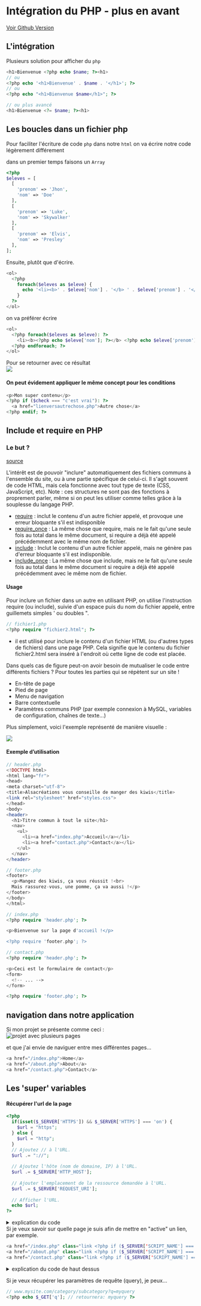 # Intégration du PHP - plus en avant

[Voir Github Version](https://github.com/Poulycroc/lessons-isfsc/blob/master/courses/03__html_php-plus-en-avant.md)

## L'intégration
Plusieurs solution pour afficher du `php`
```php
<h1>Bienvenue <?php echo $name; ?><h1>
// ou
<?php echo '<h1>Bienvenue' . $name . '</h1>'; ?>
// ou
<?php echo "<h1>Bienvenue $name</h1>"; ?>

// ou plus avancé
<h1>Bienvenue <?= $name; ?><h1>
```

## Les boucles dans un fichier php

Pour faciliter l'écriture de code `php` dans notre `html` on va écrire notre code légèrement différement 

dans un premier temps faisons un `Array`
```php
<?php
$eleves = [
  [
    'prenom' => 'Jhon',
    'nom' => 'Doe'
  ],
  [
    'prenom' => 'Luke',
    'nom' => 'Skywalker'
  ],
  [
    'prenom' => 'Elvis',
    'nom' => 'Presley'
  ],
];
```

Ensuite, plutôt que d'écrire.
```php
<ol>
  <?php 
    foreach($eleves as $eleve) {
      echo '<li><b>' . $eleve['nom'] . '</b> ' . $eleve['prenom'] . '</li>';
    }
  ?>
</ol>
```
on va préférer écrire 
```php
<ol>
  <?php foreach($eleves as $eleve): ?>
    <li><b><?php echo $eleve['nom']; ?></b> <?php echo $eleve['prenom']; ?></li>
  <?php endforeach; ?>
</ol>
```
Pour se retourner avec ce résultat<br/>
<img src="https://raw.githubusercontent.com/Poulycroc/lessons-isfsc/master/courses/.screenshots/Screenshot 2022-10-23 at 16.36.06.png" />

#### On peut évidement appliquer le même concept pour les conditions
```php
<p>Mon super contenu</p>
<?php if ($check === "c'est vrai"): ?>
  <a href="lienversautrechose.php">Autre chose</a>
<?php endif; ?>
```

## Include et require en PHP 

### Le but ?
[source](https://www.alsacreations.com/article/lire/254-le-point-sur-la-fonction-include-php.html)


L'intérêt est de pouvoir "inclure" automatiquement des fichiers communs à l'ensemble du site, ou à une partie spécifique de celui-ci. Il s'agit souvent de code HTML, mais cela fonctionne avec tout type de texte (CSS, JavaScript, etc). Note : ces structures ne sont pas des fonctions à proprement parler, même si on peut les utiliser comme telles grâce à la souplesse du langage PHP.

<ul>
	<li>
		<a href="http://php.net/manual/fr/function.require.php">require</a>&nbsp;: inclut le contenu d'un autre fichier appelé, et provoque une erreur bloquante s'il est indisponible</li>
	<li>
		<a href="http://php.net/manual/fr/function.require-once.php">require_once</a>&nbsp;: La même chose que require, mais ne le fait qu'une seule fois au total dans le même document, si require a déjà été appelé précédemment avec le même nom de fichier.</li>
	<li>
		<a href="http://php.net/manual/fr/function.include.php">include</a>&nbsp;:&nbsp;Inclut le contenu d'un autre fichier appelé, mais ne génère pas d'erreur bloquante s'il est indisponible.</li>
	<li>
		<a href="http://php.net/manual/fr/function.include-once.php">include_once</a>&nbsp;: La même chose que include, mais ne le fait qu'une seule fois au total dans le même document si require a déjà été appelé précédemment avec le même nom de fichier.</li>
</ul>

#### Usage
Pour inclure un fichier dans un autre en utilisant PHP, on utilise l'instruction require (ou include), suivie d'un espace puis du nom du fichier appelé, entre guillemets simples ' ou doubles ".

```php
// fichier1.php
<?php require "fichier2.html"; ?>
```

- il est utilisé pour inclure le contenu d'un fichier HTML (ou d'autres types de fichiers) dans une page PHP. Cela signifie que le contenu du fichier fichier2.html sera inséré à l'endroit où cette ligne de code est placée.

Dans quels cas de figure peut-on avoir besoin de mutualiser le code entre différents fichiers ? Pour toutes les parties qui se répètent sur un site !

<ul>
	<li>En-tête de page</li>
	<li>Pied de page</li>
	<li>Menu de navigation</li>
	<li>Barre contextuelle</li>
	<li>Paramètres communs PHP (par exemple connexion à MySQL, variables de configuration, chaînes de texte...)</li>
</ul>

Plus simplement, voici l'exemple représenté de manière visuelle :

<img src="https://www.alsacreations.com/xmedia/doc/original/php-require.png" />


#### Exemple d’utilisation

```php
// header.php
<!DOCTYPE html>
<html lang="fr">
<head>
<meta charset="utf-8">
<title>Alsacréations vous conseille de manger des kiwis</title>
<link rel="stylesheet" href="styles.css">
</head>
<body>
<header>
  <h1>Titre commun à tout le site</h1>
  <nav>
    <ul>
      <li><a href="index.php">Accueil</a></li>
      <li><a href="contact.php">Contact</a></li>
    </ul>
  </nav>
</header>
```

```php
// footer.php
<footer>
  <p>Mangez des kiwis, ça vous réussit !<br>
  Mais rassurez-vous, une pomme, ça va aussi !</p>
</footer>
</body>
</html>

```
```php
// index.php
<?php require 'header.php'; ?>

<p>Bienvenue sur la page d'accueil !</p>

<?php require 'footer.php'; ?>
```

```php
// contact.php
<?php require 'header.php'; ?>

<p>Ceci est le formulaire de contact</p>
<form>
  <!-- ... -->
</form>

<?php require 'footer.php'; ?>
```

## navigation dans notre application 
Si mon projet se présente comme ceci :<br>
<img alt="projet avec plusieurs pages" src="https://raw.githubusercontent.com/Poulycroc/lessons-isfsc/master/courses/.screenshots/Screenshot 2022-10-23 at 17.14.41.png" />

et que j'ai envie de naviguer entre mes différentes pages...

```php
<a href="/index.php">Home</a>
<a href="/about.php">About</a>
<a href="/contact.php">Contact</a>
```

## Les 'super' variables

#### Récupérer l'url de la page
```php
<?php 
  if(isset($_SERVER['HTTPS']) && $_SERVER['HTTPS'] === 'on') { 
    $url = "https"; 
  } else {
    $url = "http"; 
  }
  // Ajoutez // à l'URL.
  $url .= "://"; 
    
  // Ajoutez l'hôte (nom de domaine, IP) à l'URL.
  $url .= $_SERVER['HTTP_HOST']; 
    
  // Ajouter l'emplacement de la ressource demandée à l'URL.
  $url .= $_SERVER['REQUEST_URI']; 
      
  // Afficher l'URL.
  echo $url; 
?>
```
<details>
<summary>explication du code</summary>

<ol>
  <li>Les premières lignes utilisent la variable $_SERVER['HTTPS'] pour vérifier si la page est chargée via une connexion sécurisée (HTTPS). Si c'est le cas, la variable $url est initialisée avec "https", sinon avec "http".</li>
  <li>Ensuite, la ligne $url .= "://"; est utilisée pour ajouter les "://" à l'URL. Cela prépare la structure de base de l'URL.</li>
  <li>La ligne suivante, $url .= $_SERVER['HTTP_HOST'];, ajoute le nom de domaine ou l'adresse IP du serveur à l'URL. Cela permet de spécifier l'emplacement du site.</li>
  <li>Enfin, $url .= $_SERVER['REQUEST_URI']; ajoute la partie spécifique de l'URL qui indique l'emplacement et le nom du fichier actuel.</li>
  <li>En utilisant echo $url;, l'URL complète est affichée dans la page.</li>
</ol>

</details

Si je veux savoir sur quelle page je suis afin de mettre en "active" un lien, par exemple.
```php
<a href="/index.php" class="link <?php if ($_SERVER['SCRIPT_NAME'] === '/index.php'): ?>active<?php endif; ?>">Home</a>
<a href="/about.php" class="link <?php if ($_SERVER['SCRIPT_NAME'] === '/about.php'): ?>active<?php endif; ?>">About</a>
<a href="/contact.php" class="link <?php if ($_SERVER['SCRIPT_NAME'] === '/contact.php'): ?>active<?php endif; ?>">Contact</a>
```

<details>
<summary>explication du code de haut dessus</summary>
<ol>
  <li>Cela ressemble à une instruction pour créer un lien. "a" signifie lien, et "href" est comme l'adresse du lien. L'adresse indiquée ici est "/contact.php", ce qui est comme l'endroit où se trouve la page "Contact" sur le site web.</li>
  <li>class="link <?php if ($_SERVER['SCRIPT_NAME'] === '/contact.php'): ?>active<?php endif; ?>" : Cela signifie que ce lien aura une sorte d'apparence spéciale. Si la page que vous regardez est la page "contact.php", le lien sera "actif", ce qui signifie qu'il sera un peu différent pour que vous sachiez que vous êtes sur la page "Contact".</li>
</ol>
</details>

Si je veux récupérer les paramètres de requête (query), je peux...
```php
// www.mysite.com/category/subcategory?q=myquery
<?php echo $_GET['q']; // retournera: myquery ?>
```
